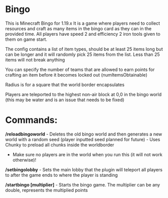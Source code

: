 # Bingo
This is Minecraft Bingo for 1.19.x
It is a game where players need to collect resources and craft as many items in the bingo card as they can in the provided time.
All players have speed 2 and efficiency 2 iron tools given to them on game start.

The config contains a list of item types, should be at least 25 items long but can be longer and it will randomly pick 25 items from the list.
Less than 25 items will not break anything

You can specify the number of teams that are allowed to earn points for crafting an item before it becomes locked out (numItemsObtainable)

Radius is for a square that the world border encapsulates

Players are teleported to the highest non-air block at 0,0 in the bingo world (this may be water and is an issue that needs to be fixed)

# Commands:

  **/reloadbingoworld**
    - Deletes the old bingo world and then generates a new world with a random seed (player inputted seed planned for future)
    - Uses Chunky to preload all chunks inside the worldborder
   -  Make sure no players are in the world when you run this (it will not work otherwise)!
  
  **/setbingolobby**
    - Sets the main lobby that the plugin will teleport all players to after the game ends to where the player is standing
  
  **/startbingo [multiplier]**
    - Starts the bingo game. The multiplier can be any double, represents the multiplied points
